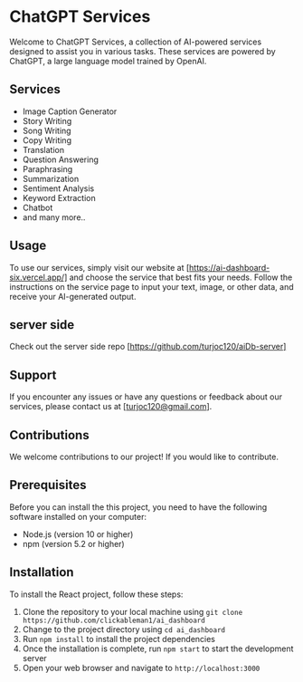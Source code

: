 # ChatGPT Services

Welcome to ChatGPT Services, a collection of AI-powered services designed to assist you in various tasks. These services are powered by ChatGPT, a large language model trained by OpenAI.

## Services

- Image Caption Generator
- Story Writing
- Song Writing
- Copy Writing
- Translation
- Question Answering
- Paraphrasing
- Summarization
- Sentiment Analysis
- Keyword Extraction
- Chatbot
- and many more..

## Usage

To use our services, simply visit our website at [https://ai-dashboard-six.vercel.app/] and choose the service that best fits your needs. Follow the instructions on the service page to input your text, image, or other data, and receive your AI-generated output.

## server side

Check out the server side repo [https://github.com/turjoc120/aiDb-server]

## Support

If you encounter any issues or have any questions or feedback about our services, please contact us at [turjoc120@gmail.com].

## Contributions

We welcome contributions to our project! If you would like to contribute.

## Prerequisites

Before you can install the this project, you need to have the following software installed on your computer:

- Node.js (version 10 or higher)
- npm (version 5.2 or higher)

## Installation

To install the React project, follow these steps:

1. Clone the repository to your local machine using `git clone https://github.com/clickableman1/ai_dashboard`
2. Change to the project directory using `cd ai_dashboard`
3. Run `npm install` to install the project dependencies
4. Once the installation is complete, run `npm start` to start the development server
5. Open your web browser and navigate to `http://localhost:3000`


